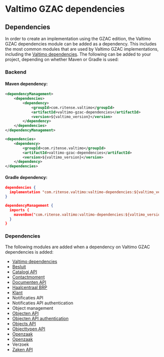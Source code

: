 # Valtimo GZAC dependencies

## Dependencies

In order to create an implementation using the GZAC edition, the Valtimo GZAC dependencies module can be added as a
dependency. This includes the most common modules that are used by Valtimo GZAC implementations, including the [Valtimo
dependencies](../core/valtimo-dependencies.md). The following can be added to your project, depending on whether Maven or Gradle is used:

### Backend

#### Maven dependency:
```xml
<dependencyManagement>
    <dependencies>
        <dependency>
            <groupId>com.ritense.valtimo</groupId>
            <artifactId>valtimo-gzac-dependencies</artifactId>
            <version>${valtimo_version}</version>
        </dependency>
    </dependencies>
</dependencyManagement>

<dependencies>
    <dependency>
        <groupId>com.ritense.valtimo</groupId>
        <artifactId>valtimo-gzac-dependencies</artifactId>
        <version>${valtimo_version}</version>
    </dependency>
</dependencies>

```

#### Gradle dependency:
```json
dependencies {
  implementation "com.ritense.valtimo:valtimo-dependencies:${valtimo_version}"
}

dependencyManagement {
  imports {
    mavenBom("com.ritense.valtimo:valtimo-dependencies:${valtimo_version}")
  }
}
```

### Dependencies

The following modules are added when a dependency on Valtimo GZAC dependencies is added:
* [Valtimo dependencies](../core/valtimo-dependencies.md)
* [Besluit](besluit.md)
* [Catalogi API](catalogi-api.md)
* [Contactmoment](contactmoment.md)
* [Documenten API](documenten-api.md)
* [Haalcentraal BRP](haalcentraal-brp.md)
* [Klant](klant.md)
* Notificaties API
* Notificaties API authentication
* Object management
* [Objecten API](objecten-api.md)
* [Objecten API authentication](objecten-api-authentication.md)
* [Objects API](objects-api.md)
* [Objecttypen API](objecttypen-api.md)
* [Openzaak](openzaak.md)
* [Openzaak](openzaak-resource.md)
* Verzoek
* [Zaken API](zaken-api.md)

